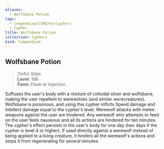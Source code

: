 ```yaml
---
aliases:
  - Wolfsbane Potion
tags:
  - Compendium/CSRD/en/Cyphers
  - Cypher
title: Wolfsbane Potion
collection: Cyphers
kind: Compendium
---
```

## Wolfsbane Potion  
>[!info] Stats  
> **Level:** 1d6  
> **Form:** Flask or Injection
  
Suffuses the user's body with a mixture of colloidal silver and wolfsbane, making the user repellent to werewolves (and similar werecreatures). Wolfsbane is poisonous, and using this cypher inflicts Speed damage and Intellect damage equal to the cypher's level. Werewolf attacks with melee weapons against the user are hindered. Any werewolf who attempts to feed on the user feels nauseous and all its actions are hindered for ten minutes. The cypher's effect persists in the user's body for one day (two days if the cypher is level 4 or higher). If used directly against a werewolf instead of being applied to a living creature, it hinders all the werewolf's actions and stops it from regenerating for several minutes.